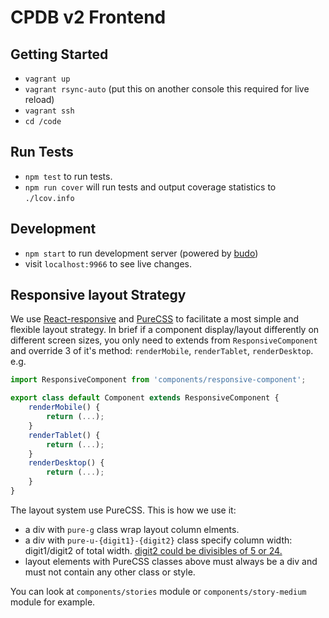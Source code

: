 # CPDB v2 Frontend

## Getting Started

- `vagrant up`
- `vagrant rsync-auto` (put this on another console this required for live reload)
- `vagrant ssh`
- `cd /code`

## Run Tests

- `npm test` to run tests.
- `npm run cover` will run tests and output coverage statistics to `./lcov.info`

## Development

- `npm start` to run development server (powered by [budo](https://github.com/mattdesl/budo))
- visit `localhost:9966` to see live changes.

## Responsive layout Strategy

We use [React-responsive](https://github.com/contra/react-responsive) and [PureCSS](http://purecss.io/) to facilitate a most simple and flexible layout strategy. In brief if a component display/layout differently on different screen sizes, you only need to extends from `ResponsiveComponent` and override 3 of it's method: `renderMobile`, `renderTablet`, `renderDesktop`. e.g.

```javascript
import ResponsiveComponent from 'components/responsive-component';

export class default Component extends ResponsiveComponent {
    renderMobile() {
        return (...);
    }
    renderTablet() {
        return (...);
    }
    renderDesktop() {
        return (...);
    }
}
```

The layout system use PureCSS. This is how we use it:
- a div with `pure-g` class wrap layout column elments.
- a div with `pure-u-{digit1}-{digit2}` class specify column width: digit1/digit2 of total width. [digit2 could be divisibles of 5 or 24.](http://purecss.io/grids/#grids-units-sizes)
- layout elements with PureCSS classes above must always be a div and must not contain any other class or style.

You can look at `components/stories` module or `components/story-medium` module for example.
